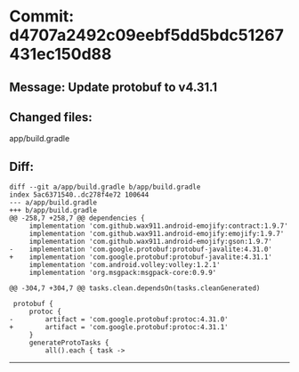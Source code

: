 # Commit: d4707a2492c09eebf5dd5bdc51267431ec150d88
## Message: Update protobuf to v4.31.1
## Changed files:
app/build.gradle

## Diff:
```
diff --git a/app/build.gradle b/app/build.gradle
index 5ac6371540..dc278f4e72 100644
--- a/app/build.gradle
+++ b/app/build.gradle
@@ -258,7 +258,7 @@ dependencies {
     implementation 'com.github.wax911.android-emojify:contract:1.9.7'
     implementation 'com.github.wax911.android-emojify:emojify:1.9.7'
     implementation 'com.github.wax911.android-emojify:gson:1.9.7'
-    implementation 'com.google.protobuf:protobuf-javalite:4.31.0'
+    implementation 'com.google.protobuf:protobuf-javalite:4.31.1'
     implementation 'com.android.volley:volley:1.2.1'
     implementation 'org.msgpack:msgpack-core:0.9.9'
 
@@ -304,7 +304,7 @@ tasks.clean.dependsOn(tasks.cleanGenerated)
 
 protobuf {
     protoc {
-        artifact = 'com.google.protobuf:protoc:4.31.0'
+        artifact = 'com.google.protobuf:protoc:4.31.1'
     }
     generateProtoTasks {
         all().each { task ->
```
-----------------------------------
